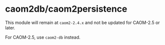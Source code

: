 # caom2db/caom2persistence

This module will remain at `caom2-2.4.x` and not be updated for CAOM-2.5 or later.

For CAOM-2.5, use `caom2-db` instead.

